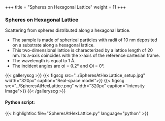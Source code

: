 +++
title = "Spheres on Hexagonal Lattice"
weight = 11
+++

### Spheres on Hexagonal Lattice

Scattering from spheres distributed along a hexagonal lattice.

* The sample is made of spherical particles with radii of 10 nm deposited on a substrate along a hexagonal lattice.
* This two-dimensional lattice is characterized by a lattice length of 20 nm. Its a-axis coincides with the x-axis of the reference cartesian frame.
* The wavelength is equal to 1 Å.
* The incident angles are αi = 0.2° and Φi = 0°.

{{< galleryscg >}}
{{< figscg src="../SpheresAtHexLattice_setup.jpg" width="320px" caption="Real-space model">}}
{{< figscg src="../SpheresAtHexLattice.png" width="320px" caption="Intensity Image">}}
{{< /galleryscg >}}

#### Python script:
{{< highlightloc file="SpheresAtHexLattice.py" language="python" >}}
